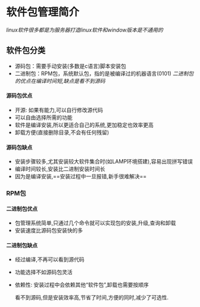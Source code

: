 # 软件包管理简介

_linux软件很多都是为服务器打造linux软件和window版本是不通用的_
## 软件包分类
* 源码包：需要手动安装(多数是c语言)脚本安装包
* 二进制包：RPM包，系统默认包，指的是被编译过的机器语言(0101)
_二进制包的优点在编译时间短,缺点是看不到源码_

#### 源码包优点

* 开源: 如果有能力,可以自行修改源代码
* 可以自由选择所需的功能
* 软件是编译安装,所以更适合自己的系统,更加稳定也效率更高
* 卸载方便(直接删除目录,不会有任何残留)

#### 源码包缺点

* 安装步骤较多,尤其安装较大软件集合时(如LAMP环境搭建),容易出现拼写错误
* 编译时间较长,安装比二进制安装时间长
* 因为是编译安装,==安装过程中一旦报错,新手很难解决==

### RPM包

#### 二进制包优点

* 包管理系统简单,只通过几个命令就可以实现包的安装,升级,查询和卸载
* 安装速度比源码包安装快的多

#### 二进制包缺点

* 经过编译,不再可以看到源代码
* 功能选择不如源码包灵活
* 依赖性: 安装过程中会依赖其他“软件包”,卸载也需要按顺序

    看不到源码,但是安装效率高,节省了时间,方便的同时,减少了可选性.



